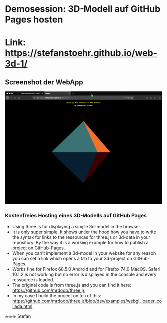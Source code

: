 # Demosession: 3D-Modell auf GitHub Pages hosten

# Link: https://stefanstoehr.github.io/web-3d-1/

## Screenshot der WebApp
![Screenshot der WebApp](https://raw.githubusercontent.com/stefanstoehr/web-3d-1/master/screenshot.jpg)

### Kostenfreies Hosting eines 3D-Modells auf GitHub Pages 
- Using three.js for displaying a simple 3d-model in the browser.
- It is only super simple. It shows under the hood how you have to write the syntax for links to the ressources for three.js or 3d-data in your repository. By the way it is a working example for how to publish a project on GitHub-Pages.
- When you can't implement a 3d-model in your website for any reason you can set a link which opens a tab to your 3d-project on GitHub-Pages.
- Works fine for Firefox 68.5.0 Android and for Firefox 74.0 MacOS. Safari 10.1.2 is not working but no error is displayed in the console and every ressource is loaded. 
- The original code is from three.js and you can find it here: https://github.com/mrdoob/three.js
- In my case I build the project on top of this: https://github.com/mrdoob/three.js/blob/dev/examples/webgl_loader_collada.html

:coffee::coffee::coffee: Stefan

